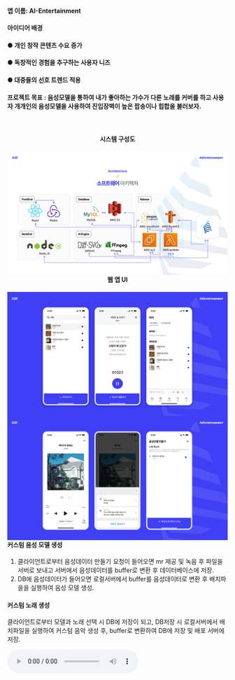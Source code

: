 #### 앱 이름: AI-Entertainment

#### 아이디어 배경
#### ● 개인 창작 콘텐츠 수요 증가
#### ● 독창적인 경험을 추구하는 사용자 니즈
#### ● 대중들의 선호 트렌드 적용

#### 프로젝트 목표 : 음성모델을 통하여 내가 좋아하는 가수가 다른 노래를 커버를 하고 사용자 개개인의 음성모델을 사용하여 진입장벽이 높은 팝송이나 힙합을 불러보자.

<div align = "center"> 
  <br>
    <h4>시스템 구성도</h4>
    <img style="float: left;" src="https://github.com/schxo99/AI-Entertainment/blob/main/image/a.PNG" width="700" height="auto"/>
  </br>
  <br>
    <h4>웹 앱 UI</h4>
    <img style="float: left;" src="https://github.com/schxo99/AI-Entertainment/blob/main/image/c.PNG" width="700" height="auto"/>
    <img style="float: left;" src="https://github.com/schxo99/AI-Entertainment/blob/main/image/m.PNG" width="700" height="auto"/>
  </br>
</div>

#### 커스텀 음성 모델 생성
1. 클라이언트로부터 음성데이터 만들기 요청이 들어오면 mr 제공 및 녹음 후 파일을 서버로 보내고 서버에서 음성데이터를 buffer로 변환 후 데이터베이스에 저장.
2. DB에 음성데이터가 들어오면 로컬서버에서 buffer를 음성데이터로 변환 후 배치파을을 실행하여 음성 모델 생성.

#### 커스텀 노래 생성
클라이언트로부터 모델과 노래 선택 시 DB에 저장이 되고, DB저장 시 로컬서버에서 배치파일을 실행하여 커스텀 음악 생성 후, buffer로 변환하여 DB에 저장 및 배포 서버에 저장.


<!DOCTYPE html>
<html>
<head>
    <title>WAV Audio Player</title>
</head>
<body>
    <audio controls>
        <source src="https://github.com/schxo99/AI-Entertainment/blob/main/image/Stay-%EC%95%88%EC%A7%80%EC%98%81.wav" type="audio/wav">
    </audio>
</body>
</html>


